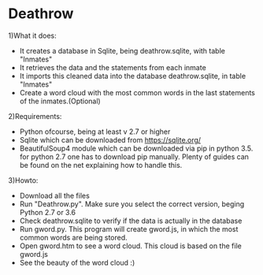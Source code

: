 # Deathrow

1)What it does:
* It creates a database in Sqlite, being deathrow.sqlite, with table "Inmates"
* It retrieves the data and the statements from each inmate
* It imports this cleaned data into the database deathrow.sqlite, in table "Inmates"
* Create a word cloud with the most common words in the last statements of the inmates.(Optional)

2)Requirements:
* Python ofcourse, being at least v 2.7 or higher
* Sqlite which can be downloaded from https://sqlite.org/
* BeautifulSoup4 module which can be downloaded via pip in python 3.5. for python 2.7 one has to download pip manually. Plenty of guides can be found on the net explaining how to handle this.

3)Howto:
* Download all the files
* Run "Deathrow.py". Make sure you select the correct version, beging Python 2.7 or 3.6
* Check deathrow.sqlite to verify if the data is actually in the database
* Run gword.py. This program will create gword.js, in which the most common words are being stored.
* Open gword.htm to see a word cloud. This cloud is based on the file gword.js
* See the beauty of the word cloud :)
